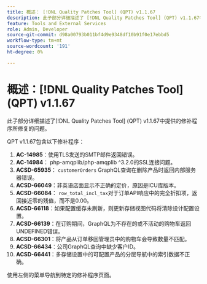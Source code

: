 ```yaml
---
title: 概述： [!DNL Quality Patches Tool] (QPT) v1.1.67
description: 此子部分详细描述了 [!DNL Quality Patches Tool] (QPT) v1.1.67中提供的修补程序所修复的问题。
feature: Tools and External Services
role: Admin, Developer
source-git-commit: d98a00793b011bf4d9e9348df10b91f0e17ebbd5
workflow-type: tm+mt
source-wordcount: '191'
ht-degree: 0%

---
```


# 概述：[!DNL Quality Patches Tool] (QPT) v1.1.67

此子部分详细描述了[!DNL Quality Patches Tool] (QPT) v1.1.67中提供的修补程序所修复的问题。

QPT v1.1.67包含以下修补程序：
1. **AC-14985**：使用TLS发送的SMTP邮件返回错误。
1. **AC-14984**： php-amqplib/php-amqplib ^3.2.0的SSL连接问题。
1. **ACSD-65935**： `customerOrders` GraphQL查询在删除产品时返回内部服务器错误。
1. **ACSD-66049**：非英语店面显示不正确的定价，原因是ICU库版本。
1. **ACSD-66084**： `row_total_incl_tax`对于订单API响应中的完全折扣项，返回接近零的残值，而不是0.00。
1. **ACSD-66118**：如果配置缓存未刷新，则更新存储视图代码将清除设计配置设置。
1. **ACSD-66139**：在订购期间，GraphQL为不存在的或不活动的购物车返回UNDEFINED错误。
1. **ACSD-66301**：将产品从订单移回管理员中的购物车会导致数量不匹配。
1. **ACSD-66434**：公司GraphQL查询中缺少客户ID。
1. **ACSD-66441**：多存储设置中的可配置产品的分层导航中的索引数据不正确。

使用左侧的菜单导航到特定的修补程序页面。
